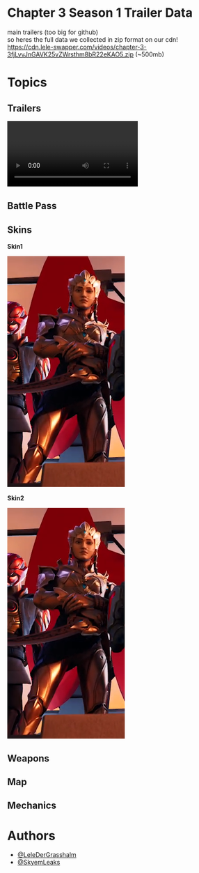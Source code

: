 # Chapter 3 Season 1 Trailer Data

main trailers (too big for github) \
so heres the full data we collected in zip format on our cdn! \
https://cdn.lele-swapper.com/videos/chapter-3-3fjLvvJnGAVK25vZWrsthm8bR22eKAO5.zip (~500mb)

# **Topics**
## Trailers

![1234](https://cdn.lele-swapper.com/videos/ch3-s1-DM4KKGJYYhlCJuKvcEXLOqdpqD6xQYuK/trailer-1080p-subtitle.mp4)

## Battle Pass
## Skins

**Skin1**

![1](https://github.com/LeleDerGrasshalmi/ch3-s1-data/blob/main/Chapter%203/skins/10_ingame.png)

**Skin2**

![2](https://github.com/LeleDerGrasshalmi/ch3-s1-data/blob/main/Chapter%203/skins/10_ingame.png)

## Weapons
## Map
## Mechanics

# **Authors**
- [@LeleDerGrasshalm](https://github.com/LeleDerGrasshalmi)
- [@SkyemLeaks](https://github.com/SkyemLeaks)
